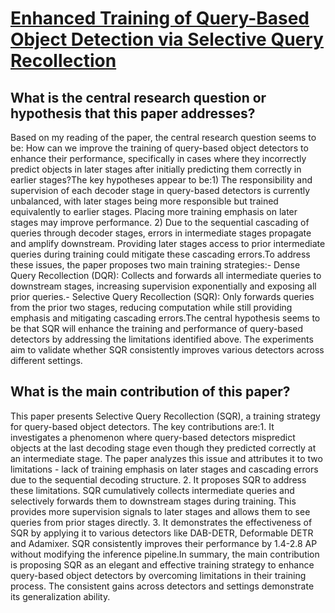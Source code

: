 # [Enhanced Training of Query-Based Object Detection via Selective Query   Recollection](https://arxiv.org/abs/2212.07593)

## What is the central research question or hypothesis that this paper addresses?

Based on my reading of the paper, the central research question seems to be: How can we improve the training of query-based object detectors to enhance their performance, specifically in cases where they incorrectly predict objects in later stages after initially predicting them correctly in earlier stages?The key hypotheses appear to be:1) The responsibility and supervision of each decoder stage in query-based detectors is currently unbalanced, with later stages being more responsible but trained equivalently to earlier stages. Placing more training emphasis on later stages may improve performance. 2) Due to the sequential cascading of queries through decoder stages, errors in intermediate stages propagate and amplify downstream. Providing later stages access to prior intermediate queries during training could mitigate these cascading errors.To address these issues, the paper proposes two main training strategies:- Dense Query Recollection (DQR): Collects and forwards all intermediate queries to downstream stages, increasing supervision exponentially and exposing all prior queries.- Selective Query Recollection (SQR): Only forwards queries from the prior two stages, reducing computation while still providing emphasis and mitigating cascading errors.The central hypothesis seems to be that SQR will enhance the training and performance of query-based detectors by addressing the limitations identified above. The experiments aim to validate whether SQR consistently improves various detectors across different settings.


## What is the main contribution of this paper?

This paper presents Selective Query Recollection (SQR), a training strategy for query-based object detectors. The key contributions are:1. It investigates a phenomenon where query-based detectors mispredict objects at the last decoding stage even though they predicted correctly at an intermediate stage. The paper analyzes this issue and attributes it to two limitations - lack of training emphasis on later stages and cascading errors due to the sequential decoding structure. 2. It proposes SQR to address these limitations. SQR cumulatively collects intermediate queries and selectively forwards them to downstream stages during training. This provides more supervision signals to later stages and allows them to see queries from prior stages directly. 3. It demonstrates the effectiveness of SQR by applying it to various detectors like DAB-DETR, Deformable DETR and Adamixer. SQR consistently improves their performance by 1.4-2.8 AP without modifying the inference pipeline.In summary, the main contribution is proposing SQR as an elegant and effective training strategy to enhance query-based object detectors by overcoming limitations in their training process. The consistent gains across detectors and settings demonstrate its generalization ability.
